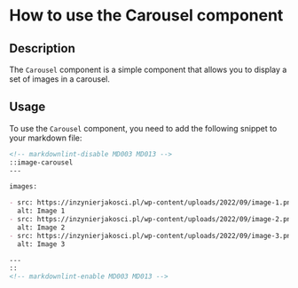 # How to use the Carousel component

## Description

The `Carousel` component is a simple component
that allows you to display a set of images in a carousel.

## Usage

To use the `Carousel` component, you need to add the following snippet to your markdown file:

```markdown
<!-- markdownlint-disable MD003 MD013 -->
::image-carousel
---

images:

- src: https://inzynierjakosci.pl/wp-content/uploads/2022/09/image-1.png
  alt: Image 1
- src: https://inzynierjakosci.pl/wp-content/uploads/2022/09/image-2.png
  alt: Image 2
- src: https://inzynierjakosci.pl/wp-content/uploads/2022/09/image-3.png
  alt: Image 3

---
::
<!-- markdownlint-enable MD003 MD013 -->
```
